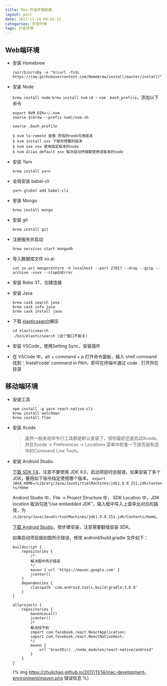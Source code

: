 ```yaml
---
title: Mac-开发环境配置
layout: post
date: 2017-11-14 09:42:13
categories: 开发环境
tags: 开发环境
---
```


## Web端环境

- 安装 Homebrew

    `/usr/bin/ruby -e "$(curl -fsSL https://raw.githubusercontent.com/Homebrew/install/master/install)"`

- 安装 Node

    `brew install node`
    `brew install nvm`
    `cd ~`
    `vim .bash_profile`，添加以下命令
    ```
    export NVM_DIR=~/.nvm
    source $(brew --prefix nvm)/nvm.sh
    ```
    `source .bash_profile`

    ```
    $ nvm ls-remote 查看 所有的node可用版本
    $ nvm install xxx 下载你想要的版本
    $ nvm use xxx 使用指定版本的node
    $ nvm alias default xxx 每次启动终端都使用该版本的node
    ```

- 安装 Yarn

    `brew install yarn`

- 全局安装 babel-cli

    `yarn global add babel-cli`

- 安装 Mongo

    `brew install mongo`

- 安装 git

    `brew install git`

- 注册服务并启动

    `brew services start mongodb`

- 导入数据库文件 xx.ar

    `cat xx.ar| mongorestore -h localhost --port 27017 --drop --gzip --archive -vvvv --stopOnError`

- 安装 Robo 3T，创建连接

- 安装 Java

    ```
    brew cask search java
    brew cask info java
    brew cask install java
    ```

- 下载 [elasticsearch](https://artifacts.elastic.co/downloads/elasticsearch/elasticsearch-5.6.3.zip)解压

    ```
    cd elasticsearch
    ./bin/elasticsearch (这个窗口不能关)
    ```

- 安装 VSCode，使用Setting Sync，安装插件

- 在 VSCode 中，alt + command + p 打开命令面板，输入 shell command 找到：Install‘code’ command in PAH，即可在终端中通过 code . 打开所在目录

## 移动端环境

- 安装工具

    ```
    npm install -g yarn react-native-cli
    brew install watchman
    brew install flow
    ```

- 安装 Xcode

    > 虽然一般来说命令行工具都是默认安装了，但你最好还是启动Xcode，并在Xcode -> Preferences -> Locations 菜单中检查一下是否装有选中的Command Line Tools。

- 安装 Android Studio

    [下载 SDK 1.8](http://www.oracle.com/technetwork/java/javase/downloads/jdk8-downloads-2133151.html)，注意不要使用 JDK 9.0，启动项目时会报错，如果安装了多个 JDK，要用如下指令指定使用哪个版本。
    `export JAVA_HOME=/Library/Java/JavaVirtualMachines/jdk1.8.0_151.jdk/Contents/Home`

    Android Studio 中，File -> Project Structure 中， SDK Location 中，JDK location 取消勾选“Use embedded JDK”，输入框中写入上面导出对应的路径，为 `/Library/Java/JavaVirtualMachines/jdk1.8.0_151.jdk/Contents/Home`。

    [下载 Android Studio](https://developer.android.com/studio/index.html)，按步骤安装，注意需要翻墙安装 SDK。

    如果启动项目报如图所示错误，修改 android/build.gradle 文件如下：

    ```
    buildscript {
        repositories {
            /*
            解决图中所示错误
            */
            maven { url 'https://maven.google.com' }
            jcenter()
        }
        dependencies {
            classpath 'com.android.tools.build:gradle:3.0.0'
        }
    }

    allprojects {
        repositories {
            mavenLocal()
            jcenter()
            /*
            解决找不到
            import com.facebook.react.ReactApplication;
            import com.facebook.react.ReactNativeHost;
            */
            maven {
                url "$rootDir/../node_modules/react-native/android"
            }
        }
    }
    ```

    {% img https://zhulichao.github.io/2017/11/14/mac-development-environment/maven.png 错误信息 %}